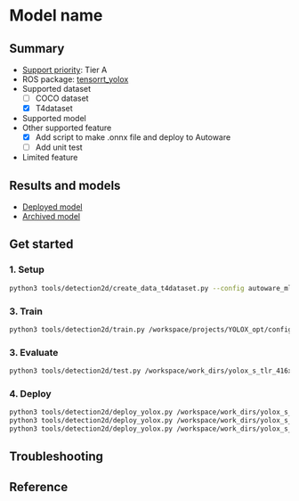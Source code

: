 # Model name
## Summary

- [Support priority](https://github.com/tier4/autoware-ml/blob/main/docs/design/autoware_ml_design.md#support-priority): Tier A
- ROS package: [tensorrt_yolox](https://github.com/autowarefoundation/autoware.universe/tree/main/perception/tensorrt_yolox)
- Supported dataset
  - [ ] COCO dataset
  - [x] T4dataset
- Supported model
- Other supported feature
  - [x] Add script to make .onnx file and deploy to Autoware
  - [ ] Add unit test
- Limited feature

## Results and models

- [Deployed model](docs/deployed_model.md)
- [Archived model](docs/archived_model.md)

## Get started
### 1. Setup

```bash
python3 tools/detection2d/create_data_t4dataset.py --config autoware_ml/configs/detection2d/dataset/t4dataset/tlr_finedetector.py --root_path ./data/tlr/ --data_name tlr -o ./data/tlr_pedcar
```

### 3. Train

```bash
python3 tools/detection2d/train.py /workspace/projects/YOLOX_opt/configs/t4dataset/yolox_s_tlr_416x416_pedcar_t4dataset.py
```

### 3. Evaluate

```bash
python3 tools/detection2d/test.py /workspace/work_dirs/yolox_s_tlr_416x416_pedcar_t4dataset/yolox_s_tlr_416x416_pedcar_t4dataset.py /workspace/work_dirs/yolox_s_tlr_416x416_pedcar_t4dataset/epoch_300.pth
```

### 4. Deploy

```bash
python3 tools/detection2d/deploy_yolox.py /workspace/work_dirs/yolox_s_tlr_416x416_pedcar_t4dataset/epoch_300.pth --input_size 416 416 --model yolox-s --batch_size 1 --output_onnx_file tlr_car_ped_yolox_s_batch_1.onnx 
python3 tools/detection2d/deploy_yolox.py /workspace/work_dirs/yolox_s_tlr_416x416_pedcar_t4dataset/epoch_300.pth --input_size 416 416 --model yolox-s --batch_size 4 --output_onnx_file tlr_car_ped_yolox_s_batch_4.onnx 
python3 tools/detection2d/deploy_yolox.py /workspace/work_dirs/yolox_s_tlr_416x416_pedcar_t4dataset/epoch_300.pth --input_size 416 416 --model yolox-s --batch_size 6 --output_onnx_file tlr_car_ped_yolox_s_batch_6.onnx 

```

## Troubleshooting

## Reference

